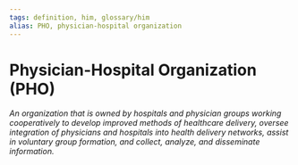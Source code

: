 ```yaml
---
tags: definition, him, glossary/him
alias: PHO, physician-hospital organization
---
```

# Physician-Hospital Organization (PHO)
*An organization that is owned by hospitals and physician groups working cooperatively to develop improved methods of healthcare delivery, oversee integration of physicians and hospitals into health delivery networks, assist in voluntary group formation, and collect, analyze, and disseminate information.*
